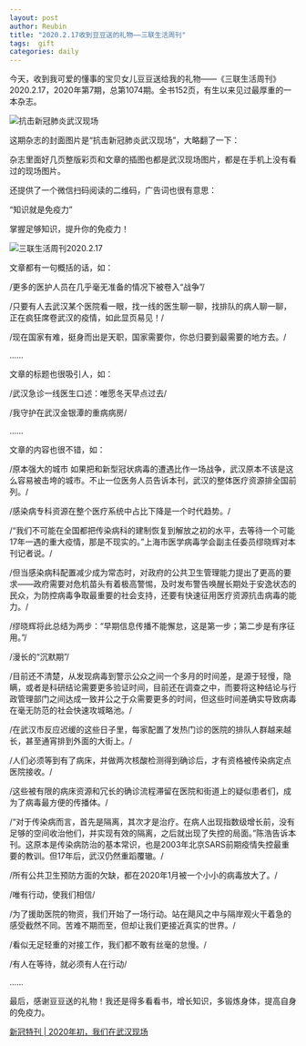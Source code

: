 ```yaml
---
layout: post
author: Reubin
title: "2020.2.17收到豆豆送的礼物——三联生活周刊"
tags:  gift
categories: daily
---
```


今天，收到我可爱的懂事的宝贝女儿豆豆送给我的礼物——《三联生活周刊》2020.2.17，2020年第7期，总第1074期。全书152页，有生以来见过最厚重的一本杂志。

![抗击新冠肺炎武汉现场](https://i.niupic.com/images/2020/02/27/6WHH.jpg)

这期杂志的封面图片是“抗击新冠肺炎武汉现场”，大略翻了一下：

杂志里面好几页整版彩页和文章的插图也都是武汉现场图片，都是在手机上没有看过的现场图片。

还提供了一个微信扫码阅读的二维码，广告词也很有意思：

“知识就是免疫力”

掌握足够知识，提升你的免疫力！

![三联生活周刊2020.2.17](https://i.niupic.com/images/2020/02/27/6WHB.jpg)

文章都有一句概括的话，如：

/更多的医护人员在几乎毫无准备的情况下被卷入“战争”/

/只要有人去武汉某个医院看一眼，找一线的医生聊一聊，找排队的病人聊一聊，正在疯狂席卷武汉的疫情，如此显页易见！/

/现在国家有难，挺身而出是天职，国家需要你，你总归要到最需要的地方去。/

……

文章的标题也很吸引人，如：

/武汉急诊一线医生口述：唯愿冬天早点过去/

/我守护在武汉金银潭的重病病房/

……

文章的内容也很不错，如：

/原本强大的城市 如果把和新型冠状病毒的遭遇比作一场战争，武汉原本不该是这么容易被击垮的城市。不止一位医务人员告诉本刊，武汉的整体医疗资源排全国前列。/

/感染病专科资源在整个医疗系统中占比下降是一个时代趋势。/

/“我们不可能在全国都把传染病科的建制恢复到解放之初的水平，去等待一个可能17年一遇的重大疫情，那是不现实的。”上海市医学病毒学会副主任委员缪晓辉对本刊记者说。/

/但当感染病科配置减少成为常态时，对政府的公共卫生管理能力提出了更高的要求——政府需要对危机苗头有着极高警惕，及时发布警告唤醒长期处于安逸状态的民众，为防控病毒争取最重要的社会支持，还要有快速征用医疗资源抗击病毒的能力。/

/缪晓辉将此总结为两步：“早期信息传播不能懈怠，这是第一步；第二步是有序征用。”/

/漫长的“沉默期”/

/目前还不清楚，从发现病毒到警示公众之间一个多月的时间差，是源于轻慢，隐瞒，或者是科研结论需要更多验证时间，目前还在调查之中，而要将这种结论与行政管理部门之间达成一致并公之于众需要更多的时间，但这些时间差确实导致病毒在毫无防范的社会快速攻城略池。/

/在武汉市反应迟缓的这些日子里，每家配置了发热门诊的医院的排队人群越来越长，甚至通宵排到外面的大街上。/

/人们必须等到有了病床，并做两次核酸检测得到确诊后，才有资格被传染病定点医院接收。/

/这些被有限的病床资源和冗长的确诊流程滞留在医院和街道上的疑似患者们，成为了病毒最方便的传播体。/

/“对于传染病而言，首先是隔离，其次才是治疗。在病人出现指数级增长前，没有足够的空间收治他们，并实现有效的隔离，之后就出现了失控的局面。”陈浩告诉本刊。这原本是传染病防治的基本常识，也是2003年北京SARS前期疫情失控最重要的教训。但17年后，武汉仍然重蹈覆辙。/

/所有公共卫生预防方面的欠缺，都在2020年1月被一个小小的病毒放大了。/

/唯有行动，使我们相信/

/为了援助医院的物资，我们开始了一场行动。站在飓风之中与隔岸观火干着急的感受截然不同。苦难不期而至，但却让我们更接近真实的世界。/

/看似无足轻重的对接工作，我们都不敢有丝毫的怠慢。/

/有人在等待，就必须有人在行动/

……

最后，感谢豆豆送的礼物！我还是得多看看书，增长知识，多锻炼身体，提高自身的免疫力。

[新冠特刊 | 2020年初，我们在武汉现场](https://mp.weixin.qq.com/s/ubXhSmf-d6jVn9gmGrSYuw)
